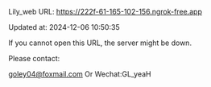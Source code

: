 Lily_web URL: https://222f-61-165-102-156.ngrok-free.app

Updated at: 2024-12-06 10:50:35

If you cannot open this URL, the server might be down.

Please contact: 

goley04@foxmail.com Or Wechat:GL_yeaH